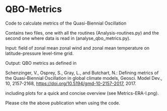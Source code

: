 # QBO-Metrics
Code to calculate metrics of the Quasi-Biennial Oscillation

Contains two files, one with all the routines (Analysis-routines.py) 
and the second one where data is read in (analyse_qbo_metrics.py).

Input: field of zonal mean zonal wind and zonal mean temperature on
latitude-pressure level-time grid.

Output: QBO metrics as defined in 

Schenzinger, V., Osprey, S., Gray, L., and Butchart, N.: 
Defining metrics of the Quasi-Biennial Oscillation in global climate models, 
Geosci. Model Dev., 10, 2157-2168, https://doi.org/10.5194/gmd-10-2157-2017, 2017. 

including plots for a quick and concise overview (see Metrics-ERA-I.png).

Please cite the above publication when using the code.
